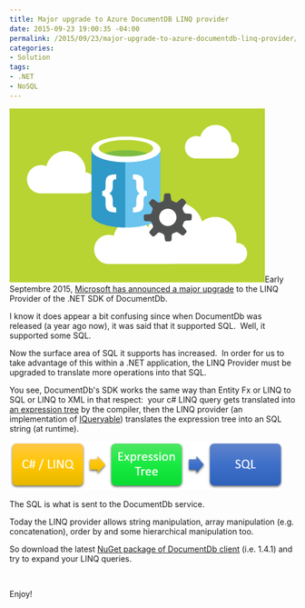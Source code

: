 ```yaml
---
title: Major upgrade to Azure DocumentDB LINQ provider
date: 2015-09-23 19:00:35 -04:00
permalink: /2015/09/23/major-upgrade-to-azure-documentdb-linq-provider/
categories:
- Solution
tags:
- .NET
- NoSQL
---
```

<a href="/assets/2015/9/major-upgrade-to-azure-documentdb-linq-provider/ic7912891.png"><img class="size-full wp-image-1172 alignright" src="/assets/2015/9/major-upgrade-to-azure-documentdb-linq-provider/ic7912891.png" alt="IC791289[1]" width="450" height="306" /></a>Early Septembre 2015, <a href="http://azure.microsoft.com/en-us/blog/azure-documentdb-s-linq-provider-just-got-better/" target="_blank">Microsoft has announced a major upgrade</a> to the LINQ Provider of the .NET SDK of DocumentDb.

I know it does appear a bit confusing since when DocumentDb was released (a year ago now), it was said that it supported SQL.  Well, it supported some SQL.

Now the surface area of SQL it supports has increased.  In order for us to take advantage of this within a .NET application, the LINQ Provider must be upgraded to translate more operations into that SQL.

You see, DocumentDb's SDK works the same way than Entity Fx or LINQ to SQL or LINQ to XML in that respect:  your c# LINQ query gets translated into <a href="http://vincentlauzon.com/2011/12/16/expression-trees-blog-series/">an expression tree</a> by the compiler, then the LINQ provider (an implementation of <a href="https://msdn.microsoft.com/en-us/library/vstudio/bb351562%28v=vs.100%29.aspx?f=255&amp;MSPPError=-2147217396" target="_blank">IQueryable</a>) translates the expression tree into an SQL string (at runtime).

<a href="/assets/2015/9/major-upgrade-to-azure-documentdb-linq-provider/linq.png"><img class="alignnone size-full wp-image-1249" src="/assets/2015/9/major-upgrade-to-azure-documentdb-linq-provider/linq.png" alt="LINQ" width="481" height="85" /></a>

The SQL is what is sent to the DocumentDb service.

Today the LINQ provider allows string manipulation, array manipulation (e.g. concatenation), order by and some hierarchical manipulation too.

So download the latest <a href="https://www.nuget.org/packages/Microsoft.Azure.DocumentDB/" target="_blank">NuGet package of DocumentDb client</a> (i.e. 1.4.1) and try to expand your LINQ queries.

&nbsp;

Enjoy!